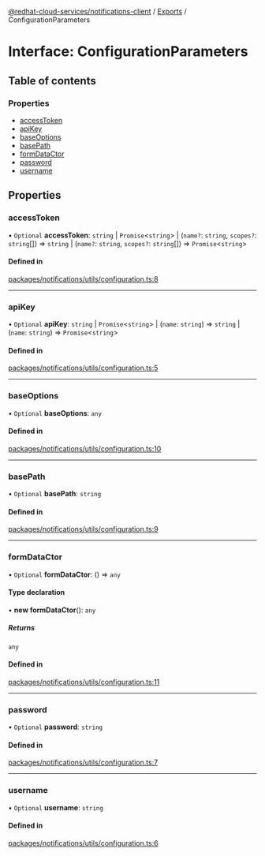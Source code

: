[@redhat-cloud-services/notifications-client](../README.md) / [Exports](../modules.md) / ConfigurationParameters

# Interface: ConfigurationParameters

## Table of contents

### Properties

- [accessToken](ConfigurationParameters.md#accesstoken)
- [apiKey](ConfigurationParameters.md#apikey)
- [baseOptions](ConfigurationParameters.md#baseoptions)
- [basePath](ConfigurationParameters.md#basepath)
- [formDataCtor](ConfigurationParameters.md#formdatactor)
- [password](ConfigurationParameters.md#password)
- [username](ConfigurationParameters.md#username)

## Properties

### accessToken

• `Optional` **accessToken**: `string` \| `Promise`\<`string`\> \| (`name?`: `string`, `scopes?`: `string`[]) => `string` \| (`name?`: `string`, `scopes?`: `string`[]) => `Promise`\<`string`\>

#### Defined in

[packages/notifications/utils/configuration.ts:8](https://github.com/RedHatInsights/javascript-clients/blob/main/packages/notifications/utils/configuration.ts#L8)

___

### apiKey

• `Optional` **apiKey**: `string` \| `Promise`\<`string`\> \| (`name`: `string`) => `string` \| (`name`: `string`) => `Promise`\<`string`\>

#### Defined in

[packages/notifications/utils/configuration.ts:5](https://github.com/RedHatInsights/javascript-clients/blob/main/packages/notifications/utils/configuration.ts#L5)

___

### baseOptions

• `Optional` **baseOptions**: `any`

#### Defined in

[packages/notifications/utils/configuration.ts:10](https://github.com/RedHatInsights/javascript-clients/blob/main/packages/notifications/utils/configuration.ts#L10)

___

### basePath

• `Optional` **basePath**: `string`

#### Defined in

[packages/notifications/utils/configuration.ts:9](https://github.com/RedHatInsights/javascript-clients/blob/main/packages/notifications/utils/configuration.ts#L9)

___

### formDataCtor

• `Optional` **formDataCtor**: () => `any`

#### Type declaration

• **new formDataCtor**(): `any`

##### Returns

`any`

#### Defined in

[packages/notifications/utils/configuration.ts:11](https://github.com/RedHatInsights/javascript-clients/blob/main/packages/notifications/utils/configuration.ts#L11)

___

### password

• `Optional` **password**: `string`

#### Defined in

[packages/notifications/utils/configuration.ts:7](https://github.com/RedHatInsights/javascript-clients/blob/main/packages/notifications/utils/configuration.ts#L7)

___

### username

• `Optional` **username**: `string`

#### Defined in

[packages/notifications/utils/configuration.ts:6](https://github.com/RedHatInsights/javascript-clients/blob/main/packages/notifications/utils/configuration.ts#L6)
